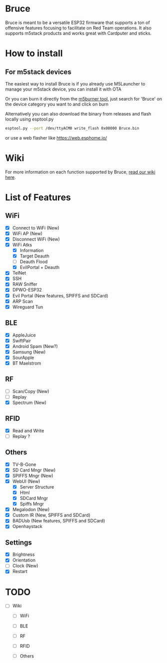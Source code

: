 # Bruce

Bruce is meant to be a versatile ESP32 firmware that supports a ton of offensive features focusing to facilitate on Red Team operations.
It also supports m5stack products and works great with Cardputer and sticks.

# How to install
## For m5stack devices
The easiest way to install Bruce is if you already use M5Launcher to manage your m5stack device, you can install it with OTA

Or you can burn it directly from the [m5burner tool](https://docs.m5stack.com/en/download), just search for 'Bruce' on the device category you want to and click on burn

Alternatively you can also download the binary from releases and flash locally using esptool.py
```sh
esptool.py --port /dev/ttyACM0 write_flash 0x00000 Bruce.bin
```
or use a web flasher like https://web.esphome.io/

# Wiki
For more information on each function supported by Bruce, [read our wiki here](https://example.com).

# List of Features

## WiFi
- [x] Connect to WiFi (New)
- [x] WiFi AP (New)
- [x] Disconnect WiFi (New)
- [X] WiFi Atks
    - [x] Information
    - [X] Target Deauth
    - [ ] Deauth Flood
    - [X] EvilPortal + Deauth
- [X] TelNet
- [X] SSH
- [x] RAW Sniffer
- [x] DPWO-ESP32
- [x] Evil Portal (New features, SPIFFS and SDCard)
- [X] ARP Scan
- [x] Wireguard Tun

## BLE
- [X] AppleJuice
- [X] SwiftPair
- [X] Android Spam (New?)
- [X] Samsung (New)
- [X] SourApple
- [X] BT Maelstrom

## RF
- [ ] Scan/Copy (New)
- [ ] Replay
- [x] Spectrum (New)

## RFID
- [x] Read and Write
- [ ] Replay ?

## Others
- [x] TV-B-Gone
- [x] SD Card Mngr (New)
- [x] SPIFFS Mngr (New)
- [x] WebUI (New)
    - [x] Server Structure
    - [x] Html
    - [x] SDCard Mngr
    - [x] Spiffs Mngr
- [x] Megalodon (New)
- [x] Custom IR (New, SPIFFS and SDCard)
- [x] BADUsb (New features, SPIFFS and SDCard)
- [X] Openhaystack

## Settings
- [x] Brightness
- [x] Orientation
- [ ] Clock (New)
- [x] Restart

# TODO
- [ ] Wiki
    - [ ] WiFi
    - [ ] BLE
    - [ ] RF
    - [ ] RFID
    - [ ] Others
     


